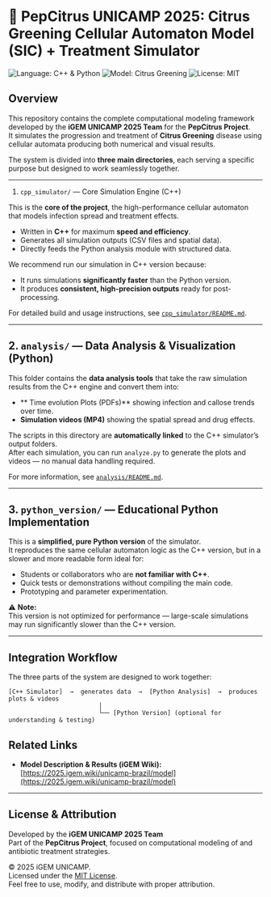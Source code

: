 # 🍊 PepCitrus UNICAMP 2025: Citrus Greening Cellular Automaton Model (SIC) + Treatment Simulator

![Language: C++ & Python](https://img.shields.io/badge/Languages-C++%20%26%20Python-blue.svg)
![Model: Citrus Greening](https://img.shields.io/badge/Model-Citrus%20Greening%20Simulation-green.svg)
![License: MIT](https://img.shields.io/badge/License-MIT-yellow.svg)

## Overview

This repository contains the complete computational modeling framework developed by the **iGEM UNICAMP 2025 Team** for the **PepCitrus Project**.  
It simulates the progression and treatment of **Citrus Greening** disease using cellular automata producing both numerical and visual results.

The system is divided into **three main directories**, each serving a specific purpose but designed to work seamlessly together.

---

1. `cpp_simulator/` — Core Simulation Engine (C++)

This is the **core of the project**, the high-performance cellular automaton that models infection spread and treatment effects.

- Written in **C++** for maximum **speed and efficiency**.  
- Generates all simulation outputs (CSV files and spatial data).  
- Directly feeds the Python analysis module with structured data.

We recommend run our simulation in C++ version because:
- It runs simulations **significantly faster** than the Python version.  
- It produces **consistent, high-precision outputs** ready for post-processing.  

For detailed build and usage instructions, see [`cpp_simulator/README.md`](cpp_simulator/README.md).

---

## 2. `analysis/` — Data Analysis & Visualization (Python)

This folder contains the **data analysis tools** that take the raw simulation results from the C++ engine and convert them into:
- ** Time evolution Plots (PDFs)** showing infection and callose trends over time.
- **Simulation videos (MP4)** showing the spatial spread and drug effects.

The scripts in this directory are **automatically linked** to the C++ simulator’s output folders.  
After each simulation, you can run `analyze.py` to generate the plots and videos — no manual data handling required.

For more information, see [`analysis/README.md`](analysis/README.md).

---

## 3. `python_version/` — Educational Python Implementation

This is a **simplified, pure Python version** of the simulator.  
It reproduces the same cellular automaton logic as the C++ version, but in a slower and more readable form ideal for:
- Students or collaborators who are **not familiar with C++**.  
- Quick tests or demonstrations without compiling the main code.  
- Prototyping and parameter experimentation.

⚠️ **Note:**  
This version is not optimized for performance — large-scale simulations may run significantly slower than the C++ version.

---

## Integration Workflow

The three parts of the system are designed to work together:

```
[C++ Simulator]  →  generates data  →  [Python Analysis]  →  produces plots & videos
                         │
                         └── [Python Version] (optional for understanding & testing)
```



##  Related Links

-  **Model Description & Results (iGEM Wiki):**  
  [https://2025.igem.wiki/unicamp-brazil/model](https://2025.igem.wiki/unicamp-brazil/model)

---

## License & Attribution

Developed by the **iGEM UNICAMP 2025 Team**  
Part of the **PepCitrus Project**, focused on computational modeling of  and antibiotic treatment strategies.  

© 2025 iGEM UNICAMP.  
Licensed under the [MIT License](https://opensource.org/licenses/MIT).  
Feel free to use, modify, and distribute with proper attribution.
